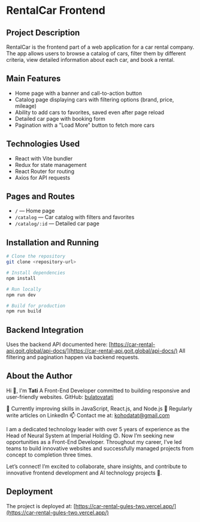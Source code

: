 # RentalCar Frontend

## Project Description

RentalCar is the frontend part of a web application for a car rental company. The app allows users to browse a catalog of cars, filter them by different criteria, view detailed information about each
car, and book a rental.

## Main Features

-   Home page with a banner and call-to-action button
-   Catalog page displaying cars with filtering options (brand, price, mileage)
-   Ability to add cars to favorites, saved even after page reload
-   Detailed car page with booking form
-   Pagination with a "Load More" button to fetch more cars

## Technologies Used

-   React with Vite bundler
-   Redux for state management
-   React Router for routing
-   Axios for API requests

## Pages and Routes

-   `/` — Home page
-   `/catalog` — Car catalog with filters and favorites
-   `/catalog/:id` — Detailed car page

## Installation and Running

```bash
# Clone the repository
git clone <repository-url>

# Install dependencies
npm install

# Run locally
npm run dev

# Build for production
npm run build
```

## Backend Integration

Uses the backend API documented here: [https://car-rental-api.goit.global/api-docs/](https://car-rental-api.goit.global/api-docs/) All filtering and pagination happen via backend requests.


## About the Author

Hi 👋, I'm **Tati** A Front-End Developer committed to building responsive and user-friendly websites. GitHub: [bulatovatati](https://github.com/bulatovatati)

🌱 Currently improving skills in JavaScript, React.js, and Node.js 📝 Regularly write articles on LinkedIn 📫 Contact me at: [kohodatat@gmail.com](mailto:kohodatat@gmail.com)

I am a dedicated technology leader with over 5 years of experience as the Head of Neural System at Imperial Holding 😊. Now I’m seeking new opportunities as a Front-End Developer. Throughout my
career, I’ve led teams to build innovative websites and successfully managed projects from concept to completion three times.

Let’s connect! I’m excited to collaborate, share insights, and contribute to innovative frontend development and AI technology projects 🤝.

## Deployment

The project is deployed at: [https://car-rental-gules-two.vercel.app/](https://car-rental-gules-two.vercel.app/)
